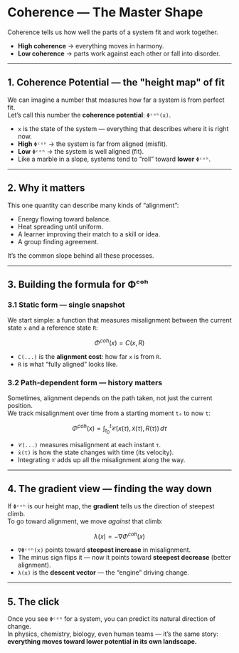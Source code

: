 # Coherence — The Master Shape

Coherence tells us how well the parts of a system fit and work together.  
- **High coherence** → everything moves in harmony.  
- **Low coherence** → parts work against each other or fall into disorder.

---

## 1. Coherence Potential — the "height map" of fit

We can imagine a number that measures how far a system is from perfect fit.  
Let’s call this number the **coherence potential**: `Φᶜᵒʰ(x)`.

- `x` is the state of the system — everything that describes where it is right now.  
- **High** `Φᶜᵒʰ` → the system is far from aligned (misfit).  
- **Low** `Φᶜᵒʰ` → the system is well aligned (fit).  
- Like a marble in a slope, systems tend to “roll” toward **lower** `Φᶜᵒʰ`.

---

## 2. Why it matters

This one quantity can describe many kinds of “alignment”:
- Energy flowing toward balance.  
- Heat spreading until uniform.  
- A learner improving their match to a skill or idea.  
- A group finding agreement.

It’s the common slope behind all these processes.

---

## 3. Building the formula for Φᶜᵒʰ

### 3.1 Static form — single snapshot

We start simple: a function that measures misalignment between the current state `x` and a reference state `R`:

```math
\Phi^{coh}(x) = C(x, R)
```

- `C(...)` is the **alignment cost**: how far `x` is from `R`.  
- `R` is what “fully aligned” looks like.

### 3.2 Path-dependent form — history matters

Sometimes, alignment depends on the path taken, not just the current position.  
We track misalignment over time from a starting moment `t₀` to now `t`:

```math
\Phi^{coh}(x) = \int_{t_0}^{t} \mathcal{C}(x(\tau), \dot{x}(\tau), R(\tau)) \, d\tau
```

- `𝒞(...)` measures misalignment at each instant `τ`.  
- `ẋ(τ)` is how the state changes with time (its velocity).  
- Integrating `𝒞` adds up all the misalignment along the way.

---

## 4. The gradient view — finding the way down

If `Φᶜᵒʰ` is our height map, the **gradient** tells us the direction of steepest climb.  
To go toward alignment, we move *against* that climb:

```math
\lambda(x) = -\nabla \Phi^{coh}(x)
```

- `∇Φᶜᵒʰ(x)` points toward **steepest increase** in misalignment.  
- The minus sign flips it — now it points toward **steepest decrease** (better alignment).  
- `λ(x)` is the **descent vector** — the “engine” driving change.

---

## 5. The click

Once you see `Φᶜᵒʰ` for a system, you can predict its natural direction of change.  
In physics, chemistry, biology, even human teams — it’s the same story:  
**everything moves toward lower potential in its own landscape.**

